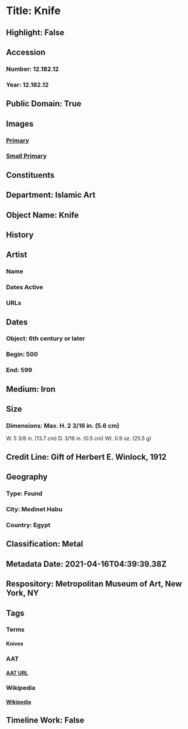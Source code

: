 # Title: Knife
## Highlight: False
## Accession
### Number: 12.182.12
### Year: 12.182.12
## Public Domain: True
## Images
### [Primary](https://images.metmuseum.org/CRDImages/is/original/12.182.12.JPG)
### [Small Primary](https://images.metmuseum.org/CRDImages/is/web-large/12.182.12.JPG)
## Constituents
## Department: Islamic Art
## Object Name: Knife
## History
## Artist
### Name
### Dates Active
### URLs
## Dates
### Object: 6th century or later
### Begin: 500
### End: 599
## Medium: Iron
## Size
### Dimensions: Max. H. 2 3/16 in. (5.6 cm)
W. 5 3/8 in. (13.7 cm)
D. 3/16 in. (0.5 cm)
Wt. 0.9 oz. (25.5 g)
## Credit Line: Gift of Herbert E. Winlock, 1912
## Geography
### Type: Found
### City: Medinet Habu
### Country: Egypt
## Classification: Metal
## Metadata Date: 2021-04-16T04:39:39.38Z
## Respository: Metropolitan Museum of Art, New York, NY
## Tags
### Terms
#### Knives
### AAT
#### [AAT URL](http://vocab.getty.edu/page/aat/300024668)
### Wikipedia
#### [Wikipedia]()
## Timeline Work: False